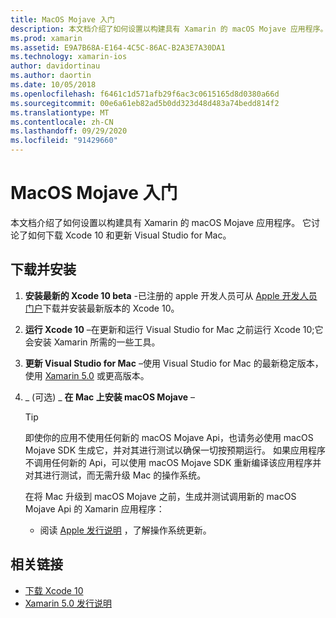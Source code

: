 ```yaml
---
title: MacOS Mojave 入门
description: 本文档介绍了如何设置以构建具有 Xamarin 的 macOS Mojave 应用程序。 它讨论了如何下载 Xcode 10 和更新 Visual Studio for Mac。
ms.prod: xamarin
ms.assetid: E9A7B68A-E164-4C5C-86AC-B2A3E7A30DA1
ms.technology: xamarin-ios
author: davidortinau
ms.author: daortin
ms.date: 10/05/2018
ms.openlocfilehash: f6461c1d571afb29f6ac3c0615165d8d0380a66d
ms.sourcegitcommit: 00e6a61eb82ad5b0dd323d48d483a74bedd814f2
ms.translationtype: MT
ms.contentlocale: zh-CN
ms.lasthandoff: 09/29/2020
ms.locfileid: "91429660"
---
```

# <a name="get-started-with-macos-mojave"></a>MacOS Mojave 入门

本文档介绍了如何设置以构建具有 Xamarin 的 macOS Mojave 应用程序。 它讨论了如何下载 Xcode 10 和更新 Visual Studio for Mac。

## <a name="download-and-install"></a>下载并安装

1. **安装最新的 Xcode 10 beta** -已注册的 apple 开发人员可从 [Apple 开发人员门户](https://developer.apple.com/download/)下载并安装最新版本的 Xcode 10。

2. **运行 Xcode 10** –在更新和运行 Visual Studio for Mac 之前运行 Xcode 10;它会安装 Xamarin 所需的一些工具。

3. **更新 Visual Studio for Mac** –使用 Visual Studio for Mac 的最新稳定版本，使用 [Xamarin 5.0](https://github.com/xamarin/release-notes-archive/blob/master/release-notes/mac/xamarin.mac_5/xamarin.mac_5.0.md) 或更高版本。

4. _ (可选) _ **在 Mac 上安装 macOS Mojave** –

   > [!TIP]
   > 即使你的应用不使用任何新的 macOS Mojave Api，也请务必使用 macOS Mojave SDK 生成它，并对其进行测试以确保一切按预期运行。 如果应用程序不调用任何新的 Api，可以使用 macOS Mojave SDK 重新编译该应用程序并对其进行测试，而无需升级 Mac 的操作系统。
   >
   > 在将 Mac 升级到 macOS Mojave 之前，生成并测试调用新的 macOS Mojave Api 的 Xamarin 应用程序：
   >
   > - 阅读 [Apple 发行说明](https://developer.apple.com/download/) ，了解操作系统更新。

## <a name="related-links"></a>相关链接

- [下载 Xcode 10](https://developer.apple.com/download/)
- [Xamarin 5.0 发行说明](/xamarin/mac/release-notes/5/5.0/)